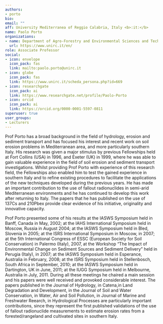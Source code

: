 ```yaml
---
authors:
- porto
bio:
email: ""
aff: University Mediterranea of Reggio Calabria, Italy <b>:it:</b>
name: Paolo Porto
organizations:
- name: Department of Agro-Forestry and Environmental Sciences and Technologies, Faculty of Agriculture, University Mediterranea of Reggio Calabria
  url: https://www.unirc.it/en/
role: Associate Professor
social:
- icon: envelope
  icon_pack: fas
  link: mailto:paolo.porto@unirc.it
- icon: globe
  icon_pack: fas
  link: https://www.unirc.it/scheda_persona.php?id=669
- icon: researchgate
  icon_pack: ai
  link: https://www.researchgate.net/profile/Paolo-Porto
- icon: orcid
  icon_pack: ai
  link: https://orcid.org/0000-0001-5597-0811
superuser: true
user_groups:
- Lecturers
---
```


Prof Porto has a broad background in the field of hydrology, erosion and sediment transport and has focused his interest and recent work on soil erosion problems in Mediterranean area, and more particularly southern Italy. His research was given a major stimulus by previous Fellowships held at Fort Collins (USA) in 1996, and Exeter (UK) in 1999, where he was able to gain valuable experience in the field of soil erosion and sediment transport investigations. Whilst providing Prof Porto with experience of this research field, the Fellowships also enabled him to test the gained experience in southern Italy and to refine existing procedures to facilitate the applications of the new techniques developed during the previous years. He has made an important contribution to the use of fallout radionuclides in semi-arid Mediterranean environments and he has continued to develop this work after returning to Italy. The papers that he has published on the use of 137Cs and 210Pbex provide clear evidence of his initiative, originality and innovative capacity.

Prof Porto presented some of his results at the IASWS Symposium held in Banff, Canada in May, 2002; at the IAHS International Symposium held in Moscow, Russia in August 2004; at the IASWS Symposium held in Bled, Slovenia in 2005; at the ISRS International Symposium in Moscow, in 2007; at the 5th International Congress of ESSC (European Society for Soil Conservation) in Palermo (Italy), 2007, at the Workshop “The Impact of Environmental Change on Sediment Sources and Sediment Delivery” held in Perugia (Italy), in 2007; at the IASWS Symposium held in Esperance, Australia in February, 2008; at the ISRS Symposium held in Stellenbosch, South Africa in September, 2010; at the IASWS Symposium held in Dartington, UK in June, 2011; at the IUGG Symposium held in Melbourne, Australia in July, 2011. During all these meetings he chaired a main session and his papers were well received and provoked considerable interest. The papers published in the Journal of Hydrology, in Catena,in Land Degradation and Development, in the Journal of Soil and Water Conservation, in Water, Air and Soil Pollution, in Journal of Marine and Freshwater Reearch, in Hydrological Processes are particularly important contributions, since they represent the first published validations of the use of fallout radionuclide measurements to estimate erosion rates from a forested/rangeland and cultivated sites in southern Italy.